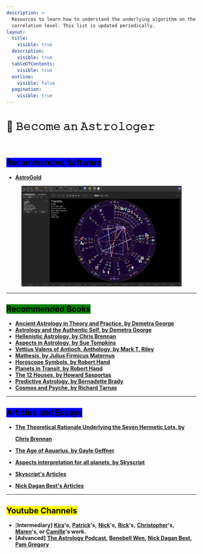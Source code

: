 ```yaml
---
description: >-
  Resources to learn how to understand the underlying algorithm on the
  correlation level. This list is updated periodically.
layout:
  title:
    visible: true
  description:
    visible: true
  tableOfContents:
    visible: true
  outline:
    visible: false
  pagination:
    visible: true
---
```


# 🧙 𝙱𝚎𝚌𝚘𝚖𝚎 𝚊𝚗 𝙰𝚜𝚝𝚛𝚘𝚕𝚘𝚐𝚎𝚛

<figure><img src="../../../../../.gitbook/assets/pexels-btgl-♡-13302143.jpg" alt="" width="375"><figcaption></figcaption></figure>



## <mark style="background-color:blue;">Recommended Software</mark>

* [**AstroGold**](https://www.astrogold.io/)

<figure><img src="../../../../../.gitbook/assets/Screenshot 2025-04-09 at 12.35.58.png" alt=""><figcaption></figcaption></figure>



***

## <mark style="background-color:green;">Recommended Books</mark>

* [**Ancient Astrology in Theory and Practice, by Demetra George** ](https://www.goodreads.com/book/show/40219340-ancient-astrology-in-theory-and-practice)
* [**Astrology and the Authentic Self, by Demetra George**](https://www.amazon.com/Astrology-Authentic-Self-Integrating-Traditional/dp/0892541490)
* [**Hellenistic Astrology, by Chris Brennan** ](https://www.amazon.com/Hellenistic-Astrology-Study-Fate-Fortune/dp/0998588903)
* [**Aspects in Astrology, by Sue Tompkins**](https://www.barnesandnoble.com/w/aspects-in-astrology-sue-tompkins/1112986668?ean=9780892819652)
* [**Vettius Valens of Antioch, Anthology, by Mark T. Riley**](https://www.amazon.com/Anthology-Vettius-Valens/dp/0998588911)
* [**Mathesis, by Julius Firmicus Maternus**](https://www.amazon.com/Mathesis-Julius-Firmicus-Maternus/dp/0866906193)
* [**Horoscope Symbols, by Robert Hand**](https://www.amazon.com/Horoscope-Symbols-Robert-Hand/dp/0914918168)
* [**Planets in Transit, by Robert Hand**](https://www.amazon.com/dp/0924608269?asc_refurl=https%3A%2F%2Fwww.businessinsider.com%2F\&asc_source=browser\&asc_campaign=commerce-pra\&tag=biauto-10674-20)
* [**The 12 Houses, by Howard Sasportas**](https://www.amazon.com/Twelve-Houses-Howard-Sasportas/dp/1903353041/ref=d_m_crc_dp_lf_d_t1_sccl_1_17/139-6179722-4129424?pd_rd_w=CpR38\&content-id=amzn1.sym.76a0b561-a7b4-41dc-9467-a85a2fa27c1c\&pf_rd_p=76a0b561-a7b4-41dc-9467-a85a2fa27c1c\&pf_rd_r=JB8YJN5QYFV6FFQRKQ8V\&pd_rd_wg=s6sqQ\&pd_rd_r=7dcad9f9-91cf-42aa-9043-785b3462838d\&pd_rd_i=1903353041\&psc=1)
* [**Predictive Astrology, by Bernadette Brady**](https://www.amazon.com/Predictive-Astrology-Eagle-Bernadette-Brady/dp/1578631122)
* [**Cosmos and Psyche, by Richard Tarnas**](https://en.wikipedia.org/wiki/Cosmos_and_Psyche)

***

## <mark style="background-color:blue;">Articles and Essays</mark>

*   [**The Theoretical Rationale Underlying the Seven Hermetic Lots, by** ](https://www.chrisbrennanastrologer.com/Brennan-Theoretical-Rationale.pdf)

    [**Chris Brennan**](https://www.chrisbrennanastrologer.com/Brennan-Theoretical-Rationale.pdf)
* [**The Age of Aquarius, by Gayle Geffner**](https://www.ncgrla.com/articles/the-age-of-aquarius-and-pluto-by-gayle-geffner-secretary-ncgrla)
* [**Aspects interpretation for all planets, by Skyscript**](https://skyscript.co.uk/saturnaspects.html)
* [**Skyscript's Articles**](https://skyscript.co.uk/books.html#pna)
* [**Nick Dagan Best's Articles**](https://www.nickdaganbestastrologer.com/article-archive)

***

## <mark style="background-color:yellow;">Youtube Channels</mark>

* \[**Intermediary]** [**Kira**](https://www.kiraryberg.com/)**'s,** [**Patrick**](https://patrickwatsonastrology.com/)**'s,** [**Nick**](https://www.nickdaganbestastrologer.com/)**'s,** [**Rick**](https://www.youtube.com/@RickLevine)**'s,** [**Christopher**](https://www.youtube.com/@christopherrenstromastro)**'s,** [**Maren**](https://www.youtube.com/@MarenAltman)**'s, or** [**Camille**](https://camillemichellegray.com/about)**'s work.**
* **\[Advanced]** [**The Astrology Podcast**](https://www.youtube.com/@TheAstrologyPodcast)**,** [**Benebell Wen**](https://www.youtube.com/@BenebellWen)**,** [**Nick Dagan Best**](https://www.youtube.com/@NickDaganBest/featured)**,** [**Pam Gregory**](https://www.youtube.com/@PamGregoryOfficial)
